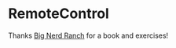 # RemoteControl
Thanks [Big Nerd Ranch](https://www.bignerdranch.com/we-write/) for a book and exercises!

